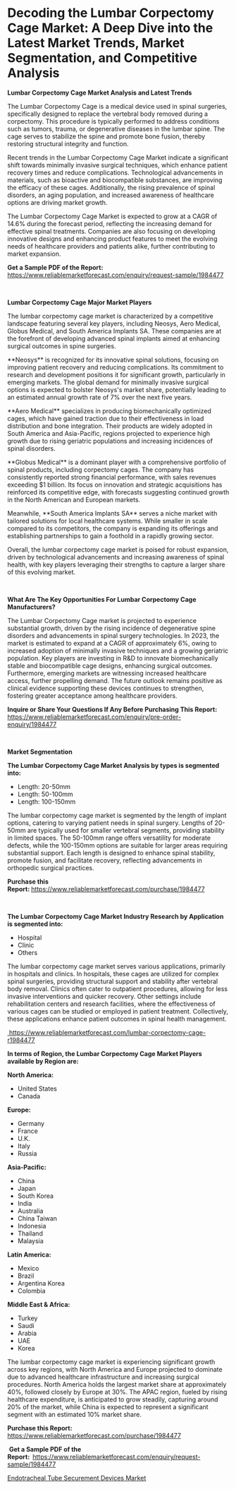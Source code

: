 <p><h1>Decoding the Lumbar Corpectomy Cage Market: A Deep Dive into the Latest Market Trends, Market Segmentation, and Competitive Analysis</h1></p><p><strong>Lumbar Corpectomy Cage Market Analysis and Latest Trends</strong></p>
<p><p>The Lumbar Corpectomy Cage is a medical device used in spinal surgeries, specifically designed to replace the vertebral body removed during a corpectomy. This procedure is typically performed to address conditions such as tumors, trauma, or degenerative diseases in the lumbar spine. The cage serves to stabilize the spine and promote bone fusion, thereby restoring structural integrity and function.</p><p>Recent trends in the Lumbar Corpectomy Cage Market indicate a significant shift towards minimally invasive surgical techniques, which enhance patient recovery times and reduce complications. Technological advancements in materials, such as bioactive and biocompatible substances, are improving the efficacy of these cages. Additionally, the rising prevalence of spinal disorders, an aging population, and increased awareness of healthcare options are driving market growth.</p><p>The Lumbar Corpectomy Cage Market is expected to grow at a CAGR of 14.6% during the forecast period, reflecting the increasing demand for effective spinal treatments. Companies are also focusing on developing innovative designs and enhancing product features to meet the evolving needs of healthcare providers and patients alike, further contributing to market expansion.</p></p>
<p><strong>Get a Sample PDF of the Report:&nbsp;</strong> <a href="https://www.reliablemarketforecast.com/enquiry/request-sample/1984477?utm_campaign=2950&utm_medium=2&utm_source=Github&utm_content=ia&utm_term=04032025&utm_id=lumbar-corpectomy-cage">https://www.reliablemarketforecast.com/enquiry/request-sample/1984477</a></p>
<p>&nbsp;</p>
<p><strong>Lumbar Corpectomy Cage Major Market Players</strong></p>
<p><p>The lumbar corpectomy cage market is characterized by a competitive landscape featuring several key players, including Neosys, Aero Medical, Globus Medical, and South America Implants SA. These companies are at the forefront of developing advanced spinal implants aimed at enhancing surgical outcomes in spine surgeries.</p><p>**Neosys** is recognized for its innovative spinal solutions, focusing on improving patient recovery and reducing complications. Its commitment to research and development positions it for significant growth, particularly in emerging markets. The global demand for minimally invasive surgical options is expected to bolster Neosys's market share, potentially leading to an estimated annual growth rate of 7% over the next five years.</p><p>**Aero Medical** specializes in producing biomechanically optimized cages, which have gained traction due to their effectiveness in load distribution and bone integration. Their products are widely adopted in South America and Asia-Pacific, regions projected to experience high growth due to rising geriatric populations and increasing incidences of spinal disorders.</p><p>**Globus Medical** is a dominant player with a comprehensive portfolio of spinal products, including corpectomy cages. The company has consistently reported strong financial performance, with sales revenues exceeding $1 billion. Its focus on innovation and strategic acquisitions has reinforced its competitive edge, with forecasts suggesting continued growth in the North American and European markets.</p><p>Meanwhile, **South America Implants SA** serves a niche market with tailored solutions for local healthcare systems. While smaller in scale compared to its competitors, the company is expanding its offerings and establishing partnerships to gain a foothold in a rapidly growing sector.</p><p>Overall, the lumbar corpectomy cage market is poised for robust expansion, driven by technological advancements and increasing awareness of spinal health, with key players leveraging their strengths to capture a larger share of this evolving market.</p></p>
<p>&nbsp;</p>
<p><strong>What Are The Key Opportunities For Lumbar Corpectomy Cage Manufacturers?</strong></p>
<p><p>The Lumbar Corpectomy Cage market is projected to experience substantial growth, driven by the rising incidence of degenerative spine disorders and advancements in spinal surgery technologies. In 2023, the market is estimated to expand at a CAGR of approximately 6%, owing to increased adoption of minimally invasive techniques and a growing geriatric population. Key players are investing in R&D to innovate biomechanically stable and biocompatible cage designs, enhancing surgical outcomes. Furthermore, emerging markets are witnessing increased healthcare access, further propelling demand. The future outlook remains positive as clinical evidence supporting these devices continues to strengthen, fostering greater acceptance among healthcare providers.</p></p>
<p><strong>Inquire or Share Your Questions If Any Before Purchasing This Report:</strong> <a href="https://www.reliablemarketforecast.com/enquiry/pre-order-enquiry/1984477?utm_campaign=2950&utm_medium=2&utm_source=Github&utm_content=ia&utm_term=04032025&utm_id=lumbar-corpectomy-cage">https://www.reliablemarketforecast.com/enquiry/pre-order-enquiry/1984477</a></p>
<p>&nbsp;</p>
<p><strong>Market Segmentation</strong></p>
<p><strong>The Lumbar Corpectomy Cage Market Analysis by types is segmented into:</strong></p>
<p><ul><li>Length: 20-50mm</li><li>Length: 50-100mm</li><li>Length: 100-150mm</li></ul></p>
<p><p>The lumbar corpectomy cage market is segmented by the length of implant options, catering to varying patient needs in spinal surgery. Lengths of 20-50mm are typically used for smaller vertebral segments, providing stability in limited spaces. The 50-100mm range offers versatility for moderate defects, while the 100-150mm options are suitable for larger areas requiring substantial support. Each length is designed to enhance spinal stability, promote fusion, and facilitate recovery, reflecting advancements in orthopedic surgical practices.</p></p>
<p><strong>Purchase this Report:&nbsp;</strong><a href="https://www.reliablemarketforecast.com/purchase/1984477?utm_campaign=2950&utm_medium=2&utm_source=Github&utm_content=ia&utm_term=04032025&utm_id=lumbar-corpectomy-cage">https://www.reliablemarketforecast.com/purchase/1984477</a></p>
<p>&nbsp;</p>
<p><strong>The Lumbar Corpectomy Cage Market Industry Research by Application is segmented into:</strong></p>
<p><ul><li>Hospital</li><li>Clinic</li><li>Others</li></ul></p>
<p><p>The lumbar corpectomy cage market serves various applications, primarily in hospitals and clinics. In hospitals, these cages are utilized for complex spinal surgeries, providing structural support and stability after vertebral body removal. Clinics often cater to outpatient procedures, allowing for less invasive interventions and quicker recovery. Other settings include rehabilitation centers and research facilities, where the effectiveness of various cages can be studied or employed in patient treatment. Collectively, these applications enhance patient outcomes in spinal health management.</p></p>
<p><a href="https://www.reliablemarketforecast.com/lumbar-corpectomy-cage-r1984477?utm_campaign=2950&utm_medium=2&utm_source=Github&utm_content=ia&utm_term=04032025&utm_id=lumbar-corpectomy-cage">&nbsp;https://www.reliablemarketforecast.com/lumbar-corpectomy-cage-r1984477</a></p>
<p><strong>In terms of Region, the Lumbar Corpectomy Cage Market Players available by Region are:</strong></p>
<p>
    <p> <strong> North America: </strong>
        <ul>
            <li>United States</li>
            <li>Canada</li>
        </ul>
        </p> 
    <p> <strong> Europe: </strong>
        <ul>
            <li>Germany</li>
            <li>France</li>
            <li>U.K.</li>
            <li>Italy</li>
            <li>Russia</li>
        </ul>
        </p> 
    <p> <strong> Asia-Pacific: </strong>
        <ul>
            <li>China</li>
            <li>Japan</li>
            <li>South Korea</li>
            <li>India</li>
            <li>Australia</li>
            <li>China Taiwan</li>
            <li>Indonesia</li>
            <li>Thailand</li>
            <li>Malaysia</li>
        </ul>
        </p> 
    <p> <strong> Latin America: </strong>
        <ul>
            <li>Mexico</li>
            <li>Brazil</li>
            <li>Argentina Korea</li>
            <li>Colombia</li>
        </ul>
        </p> 
    <p> <strong> Middle East & Africa: </strong>
        <ul>
            <li>Turkey</li>
            <li>Saudi</li>
            <li>Arabia</li>
            <li>UAE</li>
            <li>Korea</li>
        </ul>
    </p>
    </p>
<p><p>The lumbar corpectomy cage market is experiencing significant growth across key regions, with North America and Europe projected to dominate due to advanced healthcare infrastructure and increasing surgical procedures. North America holds the largest market share at approximately 40%, followed closely by Europe at 30%. The APAC region, fueled by rising healthcare expenditure, is anticipated to grow steadily, capturing around 20% of the market, while China is expected to represent a significant segment with an estimated 10% market share.</p></p>
<p><strong>Purchase this Report: </strong><a href="https://www.reliablemarketforecast.com/purchase/1984477?utm_campaign=2950&utm_medium=2&utm_source=Github&utm_content=ia&utm_term=04032025&utm_id=lumbar-corpectomy-cage">https://www.reliablemarketforecast.com/purchase/1984477</a></p>
<p>&nbsp;<strong>Get a Sample PDF of the Report:&nbsp;&nbsp;</strong><a href="https://www.reliablemarketforecast.com/enquiry/request-sample/1984477?utm_campaign=2950&utm_medium=2&utm_source=Github&utm_content=ia&utm_term=04032025&utm_id=lumbar-corpectomy-cage">https://www.reliablemarketforecast.com/enquiry/request-sample/1984477</a></p>
<p><strong></strong></p>
<p><p><a href="https://github.com/vilehoaguy/Market-Research-Report-List-1/blob/main/endotracheal-tube-securement-devices-market.md?utm_campaign=2950&utm_medium=2&utm_source=Github&utm_content=ia&utm_term=04032025&utm_id=lumbar-corpectomy-cage">Endotracheal Tube Securement Devices Market</a></p></p>